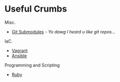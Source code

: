 # Useful Crumbs

Misc.
- [Git Submodules](Git%20Submodules.md) - *Yo dawg I heard u like git repos...*

IaC.
- [Vagrant](Vagrant.md)
- [Ansible](Ansible.md)


Programming and Scripting
- [Ruby](Ruby.md)